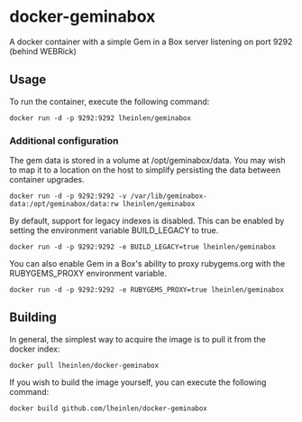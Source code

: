 # docker-geminabox

A docker container with a simple Gem in a Box server listening on port 9292 (behind WEBRick)

## Usage

To run the container, execute the following command:

```
docker run -d -p 9292:9292 lheinlen/geminabox
```

### Additional configuration

The gem data is stored in a volume at /opt/geminabox/data.  You may wish to map it to a location on the host to simplify persisting the data between container upgrades.

```
docker run -d -p 9292:9292 -v /var/lib/geminabox-data:/opt/geminabox/data:rw lheinlen/geminabox
```

By default, support for legacy indexes is disabled.  This can be enabled by setting the environment variable BUILD_LEGACY to true.

```
docker run -d -p 9292:9292 -e BUILD_LEGACY=true lheinlen/geminabox
```

You can also enable Gem in a Box's ability to proxy rubygems.org with the RUBYGEMS_PROXY environment variable.

```
docker run -d -p 9292:9292 -e RUBYGEMS_PROXY=true lheinlen/geminabox
```

## Building

In general, the simplest way to acquire the image is to pull it from the docker index:

```
docker pull lheinlen/docker-geminabox
```

If you wish to build the image yourself, you can execute the following command:

```
docker build github.com/lheinlen/docker-geminabox
```

